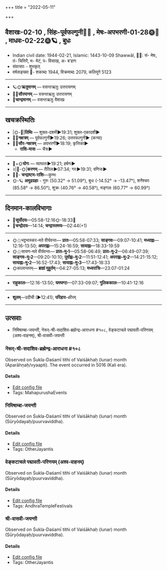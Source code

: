 +++
title = "2022-05-11"

+++
## वैशाखः-02-10  ,  सिंहः-पूर्वफल्गुनी🌛🌌  ,  मेषः-अपभरणी-01-28🌞🌌  ,  माधवः-02-22🌞🪐  ,  बुधः
- Indian civil date: 1944-02-21, Islamic: 1443-10-09 Shawwāl, 🌌🌞: सं- मेषः, तं- चित्तिरै, म- मेटं, प- विसाख, अ- ब’हाग
- संवत्सरः - शुभकृत्
- वर्षसङ्ख्या 🌛- शकाब्दः 1944, विक्रमाब्दः 2079, कलियुगे 5123
___________________
- 🪐🌞**ऋतुमानम्** — वसन्तऋतुः उत्तरायणम्
- 🌌🌞**सौरमानम्** — वसन्तऋतुः उत्तरायणम्
- 🌛**चान्द्रमानम्** — वसन्तऋतुः वैशाखः
___________________


## खचक्रस्थितिः
- |🌞-🌛|**तिथिः** — शुक्ल-दशमी►19:31; शुक्ल-एकादशी►  
- 🌌🌛**नक्षत्रम्** — पूर्वफल्गुनी►19:26; उत्तरफल्गुनी► (कन्या)  
- 🌌🌞**सौर-नक्षत्रम्** — अपभरणी►18:19; कृत्तिका►  
  - **राशि-मासः** — चैत्रः► 
___________________
- 🌛+🌞**योगः** — व्याघातः►19:21; हर्षणः►  
- २|🌛-🌞|**करणम्** — तैतिलः►07:34; गरः►19:31; वणिजः►  
- 🌌🌛- **चन्द्राष्टम-राशिः**—कुम्भः  
- 🌞-🪐 **अमूढग्रहाः** - गुरुः (50.32° → 51.09°), बुधः (-14.52° → -13.47°), शनैश्चरः (85.58° → 86.50°), शुक्रः (40.76° → 40.58°), मङ्गलः (60.77° → 60.99°)
___________________


## दिनमान-कालविभागाः
- 🌅**सूर्योदयः**—05:58-12:16🌞️-18:33🌇  
- 🌛**चन्द्रोदयः**—14:14; **चन्द्रास्तमयः**—02:44(+1)  
___________________
- 🌞⚝भट्टभास्कर-मते वीर्यवन्तः— **प्रातः**—05:58-07:33; **साङ्गवः**—09:07-10:41; **मध्याह्नः**—12:16-13:50; **अपराह्णः**—15:24-16:59; **सायाह्नः**—18:33-19:59  
- 🌞⚝सायण-मते वीर्यवन्तः— **प्रातः-मु॰1**—05:58-06:49; **प्रातः-मु॰2**—06:49-07:39; **साङ्गवः-मु॰2**—09:20-10:10; **पूर्वाह्णः-मु॰2**—11:51-12:41; **अपराह्णः-मु॰2**—14:21-15:12; **सायाह्नः-मु॰2**—16:52-17:43; **सायाह्नः-मु॰3**—17:43-18:33  
- 🌞कालान्तरम्— **ब्राह्मं मुहूर्तम्**—04:27-05:13; **मध्यरात्रिः**—23:07-01:24  
___________________
- **राहुकालः**—12:16-13:50; **यमघण्टः**—07:33-09:07; **गुलिककालः**—10:41-12:16  
___________________
- **शूलम्**—उदीची (►12:41); **परिहारः**–क्षीरम्  
___________________

## उत्सवाः
- निमिषाम्बा-जयन्ती, नॆरूर्-श्री-सदाशिव-ब्रह्मेन्द्र-आराधना #१०८, वेङ्कटाचले पद्मावती-परिणयम् (अश्व-वाहनम्), श्री-वासवी-जयन्ती
### नॆरूर्-श्री-सदाशिव-ब्रह्मेन्द्र-आराधना #१०८

Observed on Śukla-Daśamī tithi of Vaiśākhaḥ (lunar) month (Aparāhṇaḥ/vyaapti). The event occurred in 5016 (Kali era).  




#### Details
- [Edit config file](https://github.com/jyotisham/adyatithi/blob/master/mahApuruSha/kAnchI-maTha/lunar_month/tithi/02/10/nerUr~zrI~sadAziva~brahmEndra~ArAdhanA.toml)
- Tags: MahapurushaEvents


### निमिषाम्बा-जयन्ती

Observed on Śukla-Daśamī tithi of Vaiśākhaḥ (lunar) month (Sūryōdayaḥ/puurvaviddha). 



#### Details
- [Edit config file](https://github.com/jyotisham/adyatithi/blob/master/devatA/shakti/lunar_month/tithi/02/10/nimiSAmbA~jayantI.toml)
- Tags: OtherJayantis


### वेङ्कटाचले पद्मावती-परिणयम् (अश्व-वाहनम्)

Observed on Śukla-Daśamī tithi of Vaiśākhaḥ (lunar) month (Sūryōdayaḥ/puurvaviddha). 



#### Details
- [Edit config file](https://github.com/jyotisham/adyatithi/blob/master/temples/venkaTAchala/lunar_month/tithi/02/10/vEGkaTAcalE_padmAvatI-pariNayam_%28azva-vAhanam%29.toml)
- Tags: AndhraTempleFestivals


### श्री-वासवी-जयन्ती

Observed on Śukla-Daśamī tithi of Vaiśākhaḥ (lunar) month (Sūryōdayaḥ/puurvaviddha). 



#### Details
- [Edit config file](https://github.com/jyotisham/adyatithi/blob/master/devatA/shakti/lunar_month/tithi/02/10/zrI~vAsavI~jayantI.toml)
- Tags: OtherJayantis


